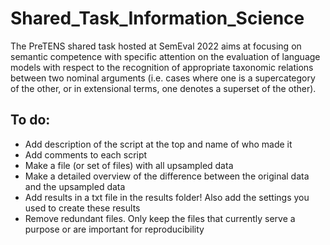 # Shared_Task_Information_Science
The PreTENS shared task hosted at SemEval 2022 aims at focusing on semantic competence with specific attention on the evaluation of language models with respect to the recognition of appropriate taxonomic relations between two nominal arguments (i.e. cases where one is a supercategory of the other, or in extensional terms, one denotes a superset of the other).

<h2>To do:</h2>
<ul>
  <li>Add description of the script at the top and name of who made it</li>
  <li>Add comments to each script</li>
  <li>Make a file (or set of files) with all upsampled data</li>
  <li>Make a detailed overview of the difference between the original data and the upsampled data</li>
  <li>Add results in a txt file in the results folder! Also add the settings you used to create these results</li>
  <li>Remove redundant files. Only keep the files that currently serve a purpose or are important for reproducibility</li>
</ul>
